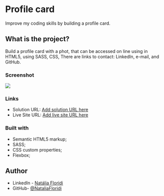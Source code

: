 # Profile card 

Improve my coding skills by building a profile card. 

## What is the project?

Build a profile card with a phot, that can be accessed on line using in HTML5, using SASS, CSS, 
There are links to contact: LinkedIn, e-mail, and GitHub.

### Screenshot

![](./screenshot.jpg)

### Links

- Solution URL: [Add solution URL here](https://your-solution-url.com)
- Live Site URL: [Add live site URL here](https://your-live-site-url.com)

### Built with

- Semantic HTML5 markup;
- SASS;
- CSS custom properties;
- Flexbox;

## Author

- LinkedIn - [Natália Floridi](https://www.linkedin.com/in/natalia-floridi/)
- GitHub- [@NataliaFloridi](https://github.com/NataliaFloridi/)
